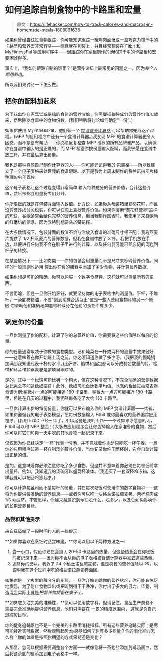 # 如何追踪自制食物中的卡路里和宏量

> 原文：<https://lifehacker.com/how-to-track-calories-and-macros-in-homemade-meals-1809061636>

如果你曾经尝试过食物跟踪，你可能知道跟踪一罐鸡肉面汤或一盒巧克力饼干中的卡路里和营养宏非常容易——信息就在包装上，并且经常预装在 Fitbit 和 MyFitnessPal 等应用程序中——但跟踪你在家里制作的汤和饼干中的卡路里和宏要困难得多。



事实上，“我如何跟踪自制的饭菜？”是营养论坛上最常见的问题之一，因为*每个人都想知道*。

所以我们来讨论一下怎么做。

## 把你的配料加起来

为了找出你在家烹饪或烘焙的食物的营养价值，你需要把每种成分的营养价值加起来，然后除以食谱中的食物份数。(我们稍后将讨论如何确定“一份”。)

如果你使用 MyFitnessPal，他们有一个 [食谱营养计算器](http://www.myfitnesspal.com/recipe/calculator) 可以帮助你完成这个过程。(MFP 的应用程序中还有一个食谱计算器。)我发现 MFP 的食谱计算器更令人困惑，而不是更有帮助——你必须反复检查 MFP 推荐的所有品牌和产品，以确保你在食谱中输入的是正确的，而 MFP 希望你按份量输入配料，而我宁愿在食谱中放三杯，并在最后算出份量。

我也是那种喜欢自己制作计算器的人——你可能还记得我的 [包装格](http://lifehacker.com/use-a-packing-grid-to-ensure-you-have-everything-you-ne-1796503341#_ga=2.135423473.1707816709.1505349845-80432193.1488398575)——所以我建立了一个电子表格来处理我的食谱跟踪。以下是我为上周末制作的格兰诺拉麦片棒整理的电子表格:

这个电子表格让这个过程变得非常简单:输入每种成分的营养价值，合计这些价值，然后根据食用量将它们分开。

你所要做的就是在包装背面输入数值。比方说，如果你从散装箱里拿葵花籽，而且没有营养成分的包装，你可以在网上查找营养价值。如果你搜索“葵花籽营养”这样的短语，谷歌通常会给你完整的营养信息，但当我制作图表时，我使用了来自鲍勃的红磨坊的信息，因为我特别想要*生的*葵花籽。

在大多数情况下，包装背面的数值不会与你放入食谱的准确尺寸相匹配；我的燕麦片提供了 1/2 杯燕麦片的营养数据，但我在食谱中放了 3 杯。我把手机放在手边，以便进行任何我不会在脑子里进行的计算，以及任何我可能已经忘记的汤匙到杯子的转换。

在某些情况下——比如肉类——你的包装会用重量而不是尺寸来标明营养价值。同样的一般规则也适用:算出你在你的膳食中添加了多少食物，并计算营养数据。

如果你想尽可能的精确，你可以购买一个数字食品秤，这样就可以测量所有的东西。

不言而喻，但是一旦你开始烹饪，就要坚持你的电子表格中的测量值。平杯，不堆杯。一汤匙橄榄油，不要“倒到感觉合适为止”这是一些人使用食物秤的另一个原因:它帮助他们准确地知道每种成分在他们的食物中有多少。

## 确定你的份量

一旦你测量了你的配料，计算了你的总营养价值，你需要将这些价值除以每份的份量。

你的份量通常取决于你做的食物类型。汤和炖菜在一杯或两杯的测量中效果很好——这意味着在你开始端上汤之前，你必须知道你做了多少汤。(我把我的慢炖锅加满到我知道代表十杯的水平。)比萨饼、馅饼和面包都可以分成特定数量的片。松饼和格兰诺拉燕麦卷是按项目跟踪的。

是的，其中一个松饼可能比另一个稍大，但在这种情况下，不完全准确的营养数据总比完全不知道数据要好！此外，数据可能会达到平均值。以我的格兰诺拉燕麦卷食谱为例:稍微小一点的可能接近 160 卡路里，稍微大一点的可能接近 180 卡路里，但是在几天的过程中，我仍然每条吃了大约 160 卡路里。

一旦你计算出你的每份份量，你就可以把它输入你的 MFP 食谱计算器——或者，如果你遵循我的电子表格模型，把每份数据输入 Fitbit 或你最喜欢的营养追踪应用程序。(我用 Fitbit 已经三年了，所以这就是我的工作——不过如果你愿意的话，Fitbit 可以和 MFP 整合！)大多数应用程序会让你选择输入在家准备的食物，然后你可以将它们和你一天中吃的其他食物一起记录下来。

仅仅因为你已经决定“一杯”代表一份汤，并不意味着你永远只能吃一杯午餐。一旦你的应用程序知道一杯自制汤的营养价值，当你记录你吃了两杯时，它会自动计算出正确的值。

是的，这意味着你必须注意你吃了多少食物，但这并不意味着你必须在每顿饭前拿出量杯。例如，我知道我的汤碗可以盛两杯液体。(我还买了一套双杯冷冻箱，这样我就可以把汤冷冻起来。)

你可以计算每盎司而不是每杯的份量，并在每次吃饭时使用你的数字食物秤——这将为你提供最准确的营养信息——或者你可以吃一块格兰诺拉燕麦卷、两杯炖肉或 1/6 块披萨。不管怎样，你越来越意识到你在吃什么，吃多少，以及它如何影响你的长期营养目标。

### 品尝和其他提示

来自已经做了一段时间的人的一些提示:

**如果你喜欢在烹饪时品尝味道，**你可以用以下两种方法之一:

1.  尝一小口，假设你现在会摄入 20-50 卡路里的热量，但这些热量会在你吃饭时被记录下来——因为你不会从你的电子表格或食谱计算器中减去这些热量。
2.  追踪你的品味。我做了 24 个格兰诺拉燕麦卷，但是将我的营养值除以 25，以说明我在这个过程中吃的格兰诺拉燕麦卷面团。

如果你是一个典型的脏兮兮的厨师，一旦你开始追踪你的营养状况，你可能会惊讶地发现，为了防止食物溢出或把碗刮得干干净净，你付出了多大的努力。毕竟，制造混乱实际上就是*把营养物质留在桌子上。*

**如果您关注完美的准确性，**您可以使用数字秤，但请记住，食品生产商也不需要完全准确地提供营养信息。他们只需要在 [一定的精度范围内，](https://www.fda.gov/Food/GuidanceRegulation/GuidanceDocumentsRegulatoryInformation/LabelingNutrition/ucm064894.htm) 这就是你自己追踪的目标。

你的健身追踪器也不是一个完美的卡路里消耗指标。所有这些营养追踪实际上是尽可能接近实际数据，然后观察趋势:你感觉如何？你有多少能量？你的消化能力怎么样？你的体重是按照你期望的方式保持还是变化？

从那里，您可以根据需要调整各个方面——就像您将一茶匙盐添加到鸡汤面中，然后将这茶匙的值添加到电子表格中一样。